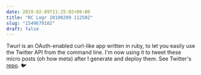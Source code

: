 ```yaml
---
date: 2019-02-09T11:25:02+09:00
title: "RC Logr 20190209 112502"
slug: "1549679102"
draft: false
---
```


Twurl is an OAuth-enabled curl-like app written in ruby, to let you easily use the Twitter API from the command line. I'm now using it to tweet these micro posts (oh how meta) after I generate and deploy them. See Twitter's [repo](https://github.com/twitter/twurl). 🐦
